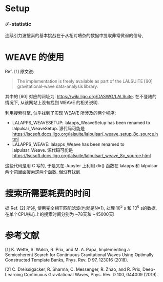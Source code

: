 # Setup
### $\mathcal{F}$-statistic
连续引力波搜索的基本挑战在于从相对嘈杂的数据中提取非常微弱的信号, 
# WEAVE 的使用
Ref. [1] 原文说:
 > The implementation is freely available as part of the LALSUITE [60] gravitational-wave data-analysis library.

其中的 [60] 对应的网址为: https://wiki.ligo.org/DASWG/LALSuite. 在不登陆的情况下, 从该网站上没有找到 WEAVE 的相关说明.

利用搜索引擎, 似乎找到了实现 WEAVE 所涉及的两个程序: 
- LALAPPS_WEAVESETUP: lalapps_WeaveSetup has been renamed to lalpulsar_WeaveSetup. 源代码可能是 https://lscsoft.docs.ligo.org/lalsuite/lalpulsar/_weave_setup_8c_source.html
- LALAPPS_WEAVE: lalapps_Weave has been renamed to lalpulsar_Weave. 源代码可能是 https://lscsoft.docs.ligo.org/lalsuite/lalpulsar/_weave_8c_source.html

这些代码是用 C 写的, 于是又在 Jupyter 上利用 dir() 函数在 lalapps 和 lalpulsar 两个包里面搜索这两个函数, 但没有找到.
# 搜索所需要耗费的时间
据 Ref. [2] 所述, 使用完全相干匹配滤波(也就是N=1), 处理 $10^5$ s 和 $10^6$ s的数据, 在单个CPU核心上的搜索时间分别为 ~78天和 ~45000天!
# 参考文献
[1] K. Wette, S. Walsh, R. Prix, and M. A. Papa, Implementing a Semicoherent Search for Continuous Gravitational Waves Using Optimally Constructed Template Banks, Phys. Rev. D 97, 123016 (2018).

[2] C. Dreissigacker, R. Sharma, C. Messenger, R. Zhao, and R. Prix, Deep-Learning Continuous Gravitational Waves, Phys. Rev. D 100, 044009 (2019).
